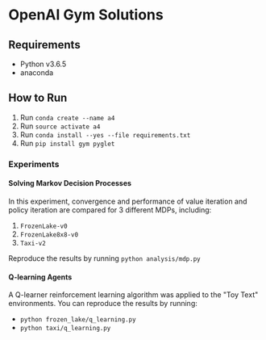 OpenAI Gym Solutions
====================

## Requirements

- Python v3.6.5
- anaconda

## How to Run

1. Run `conda create --name a4`
2. Run `source activate a4`
3. Run `conda install --yes --file requirements.txt`
4. Run `pip install gym pyglet`

### Experiments

#### Solving Markov Decision Processes

In this experiment, convergence and performance of value iteration and policy
iteration are compared for 3 different MDPs, including:

1. `FrozenLake-v0`
2. `FrozenLake8x8-v0`
3. `Taxi-v2`

Reproduce the results by running `python analysis/mdp.py`

#### Q-learning Agents

A Q-learner reinforcement learning algorithm was applied to the "Toy Text"
environments. You can reproduce the results by running:

- `python frozen_lake/q_learning.py`
- `python taxi/q_learning.py`
